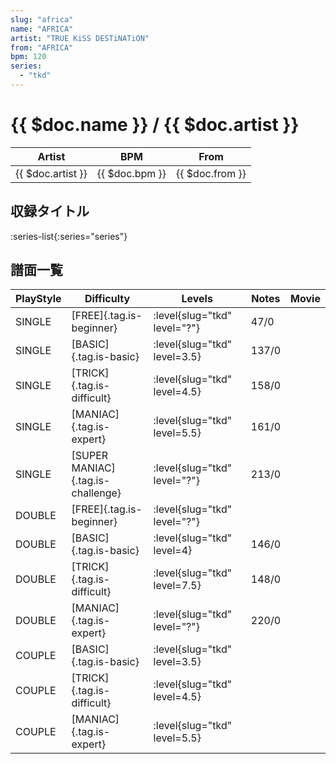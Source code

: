 ```yaml
---
slug: "africa"
name: "AFRICA"
artist: "TRUE KiSS DESTiNATiON"
from: "AFRICA"
bpm: 120
series:
  - "tkd"
---
```


# {{ $doc.name }} / {{ $doc.artist }}

|Artist|BPM|From|
|------|---|----|
|{{ $doc.artist }}|{{ $doc.bpm }}|{{ $doc.from }}|

## 収録タイトル

:series-list{:series="series"}

## 譜面一覧

|PlayStyle|Difficulty|Levels|Notes|Movie|
|---------|----------|------|-----|-----|
|SINGLE|[FREE]{.tag.is-beginner}|:level{slug="tkd" level="?"}|47/0||
|SINGLE|[BASIC]{.tag.is-basic}|:level{slug="tkd" level=3.5}|137/0||
|SINGLE|[TRICK]{.tag.is-difficult}|:level{slug="tkd" level=4.5}|158/0||
|SINGLE|[MANIAC]{.tag.is-expert}|:level{slug="tkd" level=5.5}|161/0||
|SINGLE|[SUPER MANIAC]{.tag.is-challenge}|:level{slug="tkd" level="?"}|213/0||
|DOUBLE|[FREE]{.tag.is-beginner}|:level{slug="tkd" level="?"}|||
|DOUBLE|[BASIC]{.tag.is-basic}|:level{slug="tkd" level=4}|146/0||
|DOUBLE|[TRICK]{.tag.is-difficult}|:level{slug="tkd" level=7.5}|148/0||
|DOUBLE|[MANIAC]{.tag.is-expert}|:level{slug="tkd" level="?"}|220/0||
|COUPLE|[BASIC]{.tag.is-basic}|:level{slug="tkd" level=3.5}|||
|COUPLE|[TRICK]{.tag.is-difficult}|:level{slug="tkd" level=4.5}|||
|COUPLE|[MANIAC]{.tag.is-expert}|:level{slug="tkd" level=5.5}|||
